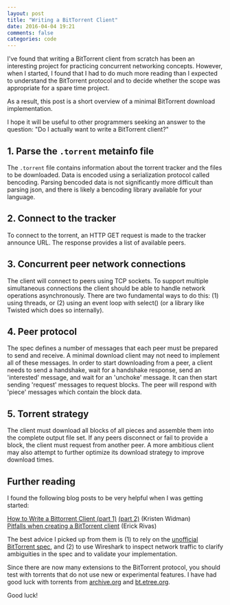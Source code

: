 ```yaml
---
layout: post
title: "Writing a BitTorrent Client"
date: 2016-04-04 19:21
comments: false
categories: code
---
```


I've found that writing a BitTorrent client from scratch has been an interesting project for practicing concurrent networking concepts.
However, when I started, I found that I had to do much more reading than I expected to understand the BitTorrent protocol and to decide whether the scope was appropriate for a spare time project.

As a result, this post is a short overview of a minimal BitTorrent download implementation.

I hope it will be useful to other programmers seeking an answer to the question: "Do I actually want to write a BitTorrent client?"

## 1. Parse the `.torrent` metainfo file
The `.torrent` file contains information about the torrent tracker and the files to be downloaded.
Data is encoded using a serialization protocol called bencoding.
Parsing bencoded data is not significantly more difficult than parsing json, and there is likely a bencoding library available for your language.

## 2. Connect to the tracker
To connect to the torrent, an HTTP GET request is made to the tracker announce URL.
The response provides a list of available peers.

## 3. Concurrent peer network connections
The client will connect to peers using TCP sockets.
To support multiple simultaneous connections the client should be able to handle network operations asynchronously.
There are two fundamental ways to do this: (1) using threads, or
(2) using an event loop with select() (or a library like Twisted which does so internally).

## 4. Peer protocol
The spec defines a number of messages that each peer must be prepared to send and receive.
A minimal download client may not need to implement all of these messages.
In order to start downloading from a peer, a client needs to send a handshake, wait for a handshake response,
send an 'interested' message, and wait for an 'unchoke' message.
It can then start sending 'request' messages to request blocks.
The peer will respond with 'piece' messages which contain the block data.

## 5. Torrent strategy
The client must download all blocks of all pieces and assemble them into the complete output file
set. If any peers disconnect or fail to provide a block, the client must request from another peer.
A more ambitious client may also attempt to further optimize its download strategy to improve download times.

## Further reading

I found the following blog posts to be very helpful when I was getting started:

[How to Write a Bittorrent Client (part 1)](http://www.kristenwidman.com/blog/33/how-to-write-a-bittorrent-client-part-1/) 
[(part 2)](http://www.kristenwidman.com/blog/71/how-to-write-a-bittorrent-client-part-2/)
(Kristen Widman)  
[Pitfalls when creating a BitTorrent client](http://charmeleon.github.io/advice/2012/11/26/pitfalls-when-creating-a-bittorrent-client/) (Erick Rivas)

The best advice I picked up from them is (1) to rely on the [unofficial BitTorrent spec](https://wiki.theory.org/BitTorrentSpecification), and (2) to use Wireshark to inspect network traffic to clarify ambiguities in the spec and to validate your implementation.

Since there are now many extensions to the BitTorrent protocol, you should test with torrents that do not use new or experimental features. I have had good luck with torrents from [archive.org](https://archive.org/details/bittorrent) and [bt.etree.org](http://bt.etree.org/).

Good luck!
